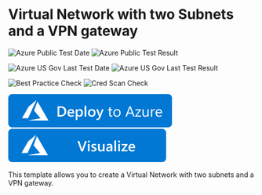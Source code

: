 # Virtual Network with two Subnets and a VPN gateway

![Azure Public Test Date](https://azurequickstartsservice.blob.core.windows.net/badges/demos/arm-asm-s2s/PublicLastTestDate.svg)
![Azure Public Test Result](https://azurequickstartsservice.blob.core.windows.net/badges/demos/arm-asm-s2s/PublicDeployment.svg)

![Azure US Gov Last Test Date](https://azurequickstartsservice.blob.core.windows.net/badges/demos/arm-asm-s2s/FairfaxLastTestDate.svg)
![Azure US Gov Last Test Result](https://azurequickstartsservice.blob.core.windows.net/badges/demos/arm-asm-s2s/FairfaxDeployment.svg)

![Best Practice Check](https://azurequickstartsservice.blob.core.windows.net/badges/demos/arm-asm-s2s/BestPracticeResult.svg)
![Cred Scan Check](https://azurequickstartsservice.blob.core.windows.net/badges/demos/arm-asm-s2s/CredScanResult.svg)

[![Deploy To Azure](https://raw.githubusercontent.com/Azure/azure-quickstart-templates/master/1-CONTRIBUTION-GUIDE/images/deploytoazure.svg?sanitize=true)](https://portal.azure.com/#create/Microsoft.Template/uri/https%3A%2F%2Fraw.githubusercontent.com%2FAzure%2Fazure-quickstart-templates%2Fmaster%2Fdemos%2Farm-asm-s2s%2Fazuredeploy.json)  [![Visualize](https://raw.githubusercontent.com/Azure/azure-quickstart-templates/master/1-CONTRIBUTION-GUIDE/images/visualizebutton.svg?sanitize=true)](http://armviz.io/#/?load=https%3A%2F%2Fraw.githubusercontent.com%2FAzure%2Fazure-quickstart-templates%2Fmaster%2Fdemos%2Farm-asm-s2s%2Fazuredeploy.json)

This template allows you to create a Virtual Network with two subnets and a VPN gateway.


